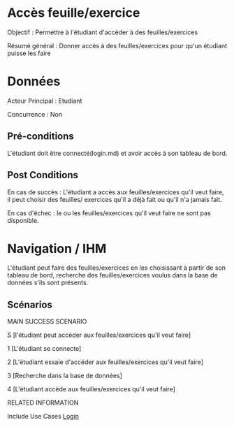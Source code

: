 # Accès feuille/exercice

Objectif : Permettre à l'étudiant d'accéder à des feuilles/exercices

Résumé général : Donner accès à des feuilles/exercices pour qu'un étudiant puisse les faire


# Données

Acteur Principal : Etudiant

Concurrence : Non



## Pré-conditions

L'étudiant doit être connecté(login.md) et avoir accès à son tableau de bord.


## Post Conditions

En cas de succès : L'étudiant a accès aux feuilles/exercices qu'il veut faire, il peut choisir des feuilles/
exercices qu'il a déjà fait ou qu'il n'a jamais fait.

En cas d'échec : le ou les feuilles/exercices qu'il veut faire ne sont pas disponible.


# Navigation / IHM 

L'étudiant peut faire des feuilles/exercices en les choisissant à partir de son tableau de bord, recherche 
des feuilles/exercices voulus dans la base de données s'ils sont présents.



## Scénarios

MAIN SUCCESS SCENARIO

S	[l'étudiant peut accéder aux feuilles/exercices qu'il veut faire]

1	[L'étudiant se connecte]

2	[L'étudiant essaie d'accéder aux feuilles/exercices qu'il veut faire]

3	[Recherche dans la base de données]

4	[L'étudiant accède aux feuilles/exercices qu'il veut faire]



RELATED INFORMATION

Include Use Cases	[Login](login.md)


<!--- 
Author : Raphael
Validator :  
-->

